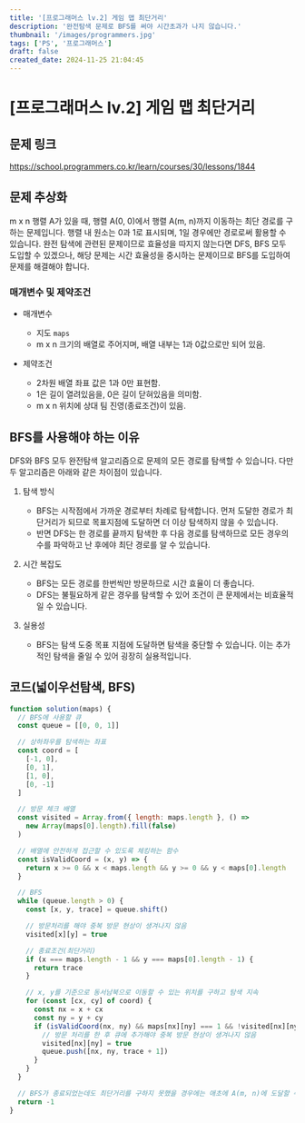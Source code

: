 ```yaml
---
title: '[프로그래머스 lv.2] 게임 맵 최단거리'
description: '완전탐색 문제로 BFS를 써야 시간초과가 나지 않습니다.'
thumbnail: '/images/programmers.jpg'
tags: ['PS', '프로그래머스']
draft: false
created_date: 2024-11-25 21:04:45
---
```


# [프로그래머스 lv.2] 게임 맵 최단거리

## 문제 링크

https://school.programmers.co.kr/learn/courses/30/lessons/1844

## 문제 추상화

m x n 행렬 A가 있을 때, 행렬 A(0, 0)에서 행렬 A(m, n)까지 이동하는 최단 경로를 구하는 문제입니다. 행렬 내 원소는 0과 1로 표시되며, 1일 경우에만 경로로써 활용할 수 있습니다. 완전 탐색에 관련된 문제이므로 효율성을 따지지 않는다면 DFS, BFS 모두 도입할 수 있겠으나, 해당 문제는 시간 효율성을 중시하는 문제이므로 BFS를 도입하여 문제를 해결해야 합니다.

### 매개변수 및 제약조건

- 매개변수

  - 지도 `maps`
  - m x n 크기의 배열로 주어지며, 배열 내부는 1과 0값으로만 되어 있음.

- 제약조건
  - 2차원 배열 좌표 값은 1과 0만 표현함.
  - 1은 길이 열려있음을, 0은 길이 닫혀있음을 의미함.
  - m x n 위치에 상대 팀 진영(종료조건)이 있음.

## BFS를 사용해야 하는 이유

DFS와 BFS 모두 완전탐색 알고리즘으로 문제의 모든 경로를 탐색할 수 있습니다. 다만 두 알고리즘은 아래와 같은 차이점이 있습니다.

1. 탐색 방식

   - BFS는 시작점에서 가까운 경로부터 차례로 탐색합니다. 먼저 도달한 경로가 최단거리가 되므로 목표지점에 도달하면 더 이상 탐색하지 않을 수 있습니다.
   - 반면 DFS는 한 경로를 끝까지 탐색한 후 다음 경로를 탐색하므로 모든 경우의 수를 파악하고 난 후에야 최단 경로를 알 수 있습니다.

2. 시간 복잡도

   - BFS는 모든 경로를 한번씩만 방문하므로 시간 효율이 더 좋습니다.
   - DFS는 불필요하게 같은 경우를 탐색할 수 있어 조건이 큰 문제에서는 비효율적일 수 있습니다.

3. 실용성

   - BFS는 탐색 도중 목표 지점에 도달하면 탐색을 중단할 수 있습니다. 이는 추가적인 탐색을 줄일 수 있어 굉장히 실용적입니다.

## 코드(넓이우선탐색, BFS)

```js
function solution(maps) {
  // BFS에 사용할 큐
  const queue = [[0, 0, 1]]

  // 상하좌우를 탐색하는 좌표
  const coord = [
    [-1, 0],
    [0, 1],
    [1, 0],
    [0, -1]
  ]

  // 방문 체크 배열
  const visited = Array.from({ length: maps.length }, () =>
    new Array(maps[0].length).fill(false)
  )

  // 배열에 안전하게 접근할 수 있도록 체킹하는 함수
  const isValidCoord = (x, y) => {
    return x >= 0 && x < maps.length && y >= 0 && y < maps[0].length
  }

  // BFS
  while (queue.length > 0) {
    const [x, y, trace] = queue.shift()

    // 방문처리를 해야 중복 방문 현상이 생겨나지 않음
    visited[x][y] = true

    // 종료조건(최단거리)
    if (x === maps.length - 1 && y === maps[0].length - 1) {
      return trace
    }

    // x, y를 기준으로 동서남북으로 이동할 수 있는 위치를 구하고 탐색 지속
    for (const [cx, cy] of coord) {
      const nx = x + cx
      const ny = y + cy
      if (isValidCoord(nx, ny) && maps[nx][ny] === 1 && !visited[nx][ny]) {
        // 방문 처리를 한 후 큐에 추가해야 중복 방문 현상이 생겨나지 않음
        visited[nx][ny] = true
        queue.push([nx, ny, trace + 1])
      }
    }
  }

  // BFS가 종료되었는데도 최단거리를 구하지 못했을 경우에는 애초에 A(m, n)에 도달할 수 없는 문제임
  return -1
}
```
